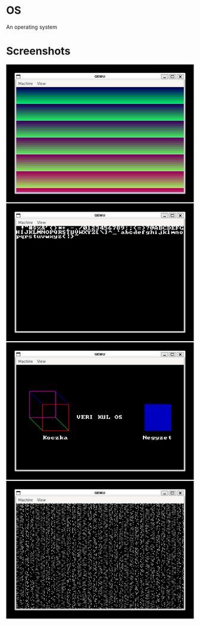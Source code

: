 # OS

An operating system

# Screenshots

![img1](./images/img1.png)
![img2](./images/img2.png)
![img3](./images/img3.png)
![img4](./images/img4.png)
